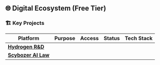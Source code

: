 ## 🌐 Digital Ecosystem (Free Tier)

### 🏗️ Key Projects
| Platform | Purpose | Access | Status | Tech Stack |
|----------|---------|--------|--------|------------|
| **[Hydrogen R&D](https://hydrogen-ai-engen-jet-man-corp.unicornplatform.page/green_energy/)** 
| **[Scybozer AI Law](https://sites.google.com/view/scybozerailaw/home)** 



